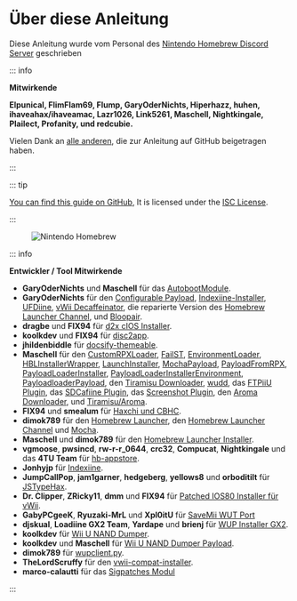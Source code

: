 # Über diese Anleitung

Diese Anleitung wurde vom Personal des [Nintendo Homebrew Discord Server](https://discord.gg/C29hYvh) geschrieben

::: info

**Mitwirkende**

**Elpunical, FlimFlam69, Flump, GaryOderNichts, Hiperhazz, huhen, ihaveahax/ihaveamac, Lazr1026, Link5261, Maschell, Nightkingale, Plailect, Profanity, und redcubie.**

Vielen Dank an [alle anderen](https://github.com/hacks-guide/Guide-WiiU/graphs/contributors), die zur Anleitung auf GitHub beigetragen haben.

:::

::: tip

[You can find this guide on GitHub](https://github.com/hacks-guide/Guide-WiiU), It is licensed under the [ISC License](https://github.com/hacks-guide/Guide-WiiU/blob/master/LICENSE.md).

:::

<figure class="thumbnails">
    <img src="/assets/img/nh.jpg" alt="Nintendo Homebrew" title="Nintendo Homebrew">
</figure>

::: info

**Entwickler / Tool Mitwirkende**

- **GaryOderNichts** und **Maschell** für das [AutobootModule](https://github.com/wiiu-env/AutobootModule).
- **GaryOderNichts** für den [Configurable Payload](https://github.com/GaryOderNichts/configurable-payload), [Indexiine-Installer](https://github.com/GaryOderNichts/indexiine-installer), [UFDiine](https://github.com/GaryOderNichts/UFDiine), [vWii Decaffeinator](https://github.com/GaryOderNichts/vWii-Decaffeinator), die reparierte Version des [Homebrew Launcher Channel](https://github.com/GaryOderNichts/homebrew_launcher/), und [Bloopair](https://github.com/GaryOderNichts/Bloopair).
- **dragbe** und **FIX94** für <u>d2x cIOS Installer</u>.
- **koolkdev** und **FIX94** für [disc2app](https://github.com/koolkdev/disc2app).
- **jhildenbiddle** für [docsify-themeable](https://github.com/jhildenbiddle/docsify-themeable).
- **Maschell** für den [CustomRPXLoader](https://github.com/wiiu-env/CustomRPXLoader), [FailST](https://maschell.github.io/homebrew/2020/12/02/failst.html), [EnvironmentLoader](https://github.com/wiiu-env/EnvironmentLoader), [HBLInstallerWrapper](https://github.com/wiiu-env/HBLInstallerWrapper), [LaunchInstaller](https://github.com/wiiu-env/LaunchInstaller), [MochaPayload](https://github.com/wiiu-env/MochaPayload), [PayloadFromRPX](https://github.com/wiiu-env/PayloadFromRPX), [PayloadLoaderInstaller](https://github.com/wiiu-env/PayloadLoaderInstaller), [PayloadLoaderInstallerEnvironment](https://github.com/wiiu-env/PayloadLoaderInstallerEnvironment), [PayloadloaderPayload](https://github.com/wiiu-env/PayloadloaderPayload), den [Tiramisu Downloader](https://tiramisu.foryour.cafe/), [wudd](https://github.com/wiiu-env/wudd), das [FTPiiU Plugin](https://github.com/wiiu-env/ftpiiu_plugin/), das [SDCafiine Plugin](https://github.com/wiiu-env/sdcafiine_plugin/), das [Screenshot Plugin](https://github.com/wiiu-env/ScreenshotWUPS/), den [Aroma Downloader](https://aroma.foryour.cafe), und <u>Tiramisu/Aroma</u>.
- **FIX94** und **smealum** für [Haxchi und CBHC](https://github.com/FIX94/haxchi).
- **dimok789** für den [Homebrew Launcher](https://github.com/dimok789/homebrew_launcher), den [Homebrew Launcher Channel](https://github.com/dimok789/homebrew_launcher) und [Mocha](https://github.com/dimok789/mocha).
- **Maschell** und **dimok789** für den [Homebrew Launcher Installer](https://github.com/wiiu-env/homebrew_launcher_installer).
- **vgmoose**, **pwsincd**, **rw-r-r_0644**, **crc32**, **Compucat**, **Nightkingale** und das **4TU Team** für [hb-appstore](https://github.com/vgmoose/hb-appstore).
- **Jonhyjp** für [Indexiine](https://gbatemp.net/threads/indexiine-load-cfw-during-boot-and-offline-without-a-vc-ds-title.553681/).
- **JumpCallPop**, **jam1garner**, **hedgeberg**, **yellows8** und **orboditilt** für [JSTypeHax](https://github.com/wiiu-env/JsTypeHax).
- **Dr. Clipper**, **ZRicky11**, **dmm** und **FIX94** für <u>Patched IOS80 Installer für vWii</u>.
- **GabyPCgeeK**, **Ryuzaki-MrL** und **Xpl0itU** für [SaveMii WUT Port](https://github.com/Xpl0itU/savemii)
- **djskual**, **Loadiine GX2 Team**, **Yardape** und **brienj** für [WUP Installer GX2](https://sourceforge.net/projects/wup-installer-gx2/).
- **koolkdev** für [Wii U NAND Dumper](https://github.com/koolkdev/wiiu-nanddumper).
- **koolkdev** und **Maschell** für [Wii U NAND Dumper Payload](https://github.com/wiiu-env/wiiu-nanddumper-payload).
- **dimok789** für [wupclient.py](https://github.com/dimok789/mocha/blob/master/ios_mcp/wupclient.py).
- **TheLordScruffy** für den [vwii-compat-installer](https://github.com/TheLordScruffy/vwii-compat-installer).
- **marco-calautti** für das [Sigpatches Modul](https://github.com/marco-calautti/SigpatchesModuleWiiU)

:::
